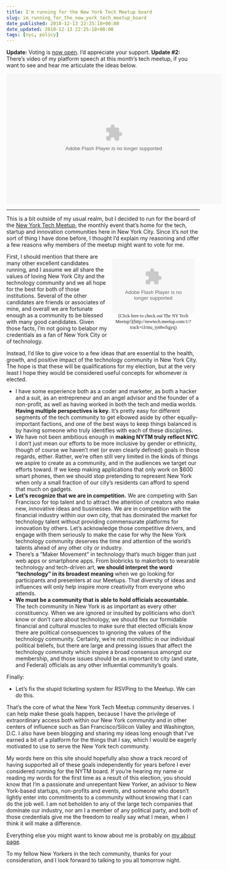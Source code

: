 ```yaml
---
title: I'm running for the New York Tech Meetup board
slug: im_running_for_the_new_york_tech_meetup_board
date_published: 2010-12-13 22:25:18+00:00
date_updated: 2010-12-13 22:25:18+00:00
tags: [nyc, policy]
---
```

**Update:** Voting is [now open](http://vote.nytm.org/). I’d appreciate your support.
**Update #2:** There’s video of my platform speech at this month’s tech meetup, if you want to see and hear me articulate the ideas below.

<object class="imgcenter" classid="clsid:D27CDB6E-AE6D-11cf-96B8-444553540000" height="340" id="lsplayer" width="560"><param name="movie" value="http://cdn.livestream.com/grid/LSPlayer.swf?channel=nytechmeetup&clip=pla_f6883df2-8d7d-4cc7-8a0c-7030ece942b9&autoPlay=false"></param><param name="allowScriptAccess" value="always"></param><param name="allowFullScreen" value="true"></param><embed allowfullscreen="true" allowscriptaccess="always" height="340" name="lsplayer" src="http://cdn.livestream.com/grid/LSPlayer.swf?channel=nytechmeetup&clip=pla_f6883df2-8d7d-4cc7-8a0c-7030ece942b9&autoPlay=false" type="application/x-shockwave-flash" width="560" wmode="transparent"></embed></object>

---

This is a bit outside of my usual realm, but I decided to run for the board of the [New York Tech Meetup](http://nytm.org/), the monthly event that’s home for the tech, startup and innovation communities here in New York City. Since it’s not the sort of thing I have done before, I thought I’d explain my reasoning and offer a few reasons why members of the meetup might want to vote for me.

<div style="text-align: center; width: 214px; font-family: tahoma, verdana, sans serif; font-size: 12px; float: right; padding : 14px;"><embed height="142" pluginspage="http://www.macromedia.com/go/getflashplayer" src="http://www.meetup.com/swf/membership_badge.swf?chapterid=176399" type="application/x-shockwave-flash" width="214"></embed>  
[Click here to check out  
The NY Tech Meetup!](http://newtech.meetup.com/1/?track=i3/mu_tyt8wfrgyq)</div>

First, I should mention that there are many other excellent candidates running, and I assume we all share the values of loving New York City and the technology community and we all hope for the best for both of those institutions. Several of the other candidates are friends or associates of mine, and overall we are fortunate enough as a community to be blessed with many good candidates. Given those facts, I’m not going to belabor my credentials as a fan of New York City or of technology.

Instead, I’d like to give voice to a few ideas that are essential to the health, growth, and positive impact of the technology community in New York City. The hope is that these will be qualifications for my election, but at the very least I hope they would be considered useful concepts for whomever *is* elected.

- I have some experience both as a coder and marketer, as both a hacker and a suit, as an entrepreneur and an angel advisor and the founder of a non-profit, as well as having worked in both the tech and media worlds. **Having multiple perspectives is key.** It’s pretty easy for different segments of the tech community to get elbowed aside by other equally-important factions, and one of the best ways to keep things balanced is by having someone who truly identifies with each of these disciplines.
- We have not been ambitious enough in **making NYTM truly reflect NYC**. I don’t just mean our efforts to be more inclusive by gender or ethnicity, though of course we haven’t met (or even clearly defined) goals in those regards, either. Rather, we’re often still very limited in the kinds of things we aspire to create as a community, and in the audiences we target our efforts toward. If we keep making applications that only work on $600 smart phones, then we should stop pretending to represent New York when only a small fraction of our city’s residents can afford to spend that much on gadgets.
- **Let’s recognize that we are in competition.** We are competing with San Francisco for top talent and to attract the attention of creators who make new, innovative ideas and businesses. We are in competition with the financial industry within our own city, that has dominated the market for technology talent without providing commensurate platforms for innovation by others. Let’s acknowledge those competitive drivers, and engage with them seriously to make the case for why the New York technology community deserves the time and attention of the world’s talents ahead of any other city or industry.
- There’s a “Maker Movement” in technology that’s much bigger than just web apps or smartphone apps. From biobricks to makerbots to wearable technology and tech-driven art, **we should interpret the word “technology” in its broadest meaning** when we go looking for participants and presenters at our Meetups. That diversity of ideas and influences will only help inspire more creativity from everyone who attends.
- **We must be a community that is able to hold officials accountable.** The tech community in New York is as important as every other constituency. When we are ignored or insulted by politicians who don’t know or don’t care about technology, we should flex our formidable financial and cultural muscles to make sure that elected officials know there are political consequences to ignoring the values of the technology community. Certainly, we’re not monolithic in our individual political beliefs, but there are large and pressing issues that affect the technology community which inspire a broad consensus amongst our membership, and those issues should be as important to city (and state, and Federal) officials as any other influential community’s goals.

Finally:

- Let’s fix the stupid ticketing system for RSVPing to the Meetup. We can do this.

That’s the core of what the New York Tech Meetup community deserves. I can help make these goals happen, because I have the privilege of extraordinary access both within our New York community and in other centers of influence such as San Francisco/Silicon Valley and Washington, D.C. I also have been blogging and sharing my ideas long enough that I’ve earned a bit of a platform for the things that I say, which I would be eagerly motivated to use to serve the New York tech community.

My words here on this site should hopefully also show a track record of having supported all of these goals independently for years before I ever considered running for the NYTM board. If you’re hearing my name or reading my words for the first time as a result of this election, you should know that I’m a passionate and unrepentant New Yorker, an advisor to New York-based startups, non-profits and events, and someone who doesn’t lightly enter into commitments to a community without knowing that I can do the job well. I am not beholden to any of the large tech companies that dominate our industry, nor am I a member of any political party, and both of those credentials give me the freedom to really say what I mean, when I think it will make a difference.

Everything else you might want to know about me is probably on [my about page](/about).

To my fellow New Yorkers in the tech community, thanks for your consideration, and I look forward to talking to you all tomorrow night.

